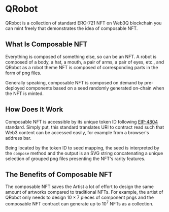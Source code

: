 QRobot
====
QRobot is a collection of standard ERC-721 NFT on Web3Q blockchain you can mint freely that demonstrates the idea of composable NFT.  

## What Is Composable NFT

Everything is composed of something else, so can be an NFT. 
A robot is composed of a body, a hat, a mouth, a pair of arms, a pair of eyes, etc., and QRobot as a robot theme NFT is composed of corresponding parts in the form of png files.  

Generally speaking, composable NFT is composed on demand by pre-deployed components based on a seed randomly generated on-chain when the NFT is minted. 

## How Does It Work

Composable NFT is accessible by its unique token ID following [EIP-4804](https://eips.ethereum.org/EIPS/eip-4804) standard. Simply put, this standard translates URI to contract read such that Web3 content can be accessed easily, for example from a browser's address bar.  

Being located by the token ID to seed mapping, the seed is interpreted by the `compose` method and the output is an SVG string concatenating a unique selection of grouped png files presenting the NFT's rarity features.

## The Benefits of Composable NFT

The composable NFT saves the Artist a lot of effort to design the same amount of artworks compared to traditional NFTs. For example, the artist of QRobot only needs to design $10\times7$ pieces of component pngs and the composable NFT contract can generate up to $10^{7}$ NFTs as a collection. 